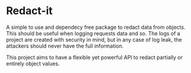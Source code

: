# Redact-it

A simple to use and dependecy free package to redact data from objects. This
should be useful when logging requests data and so. The logs of a project are
created with security in mind, but in any case of log leak, the attackers should
never have the full information.

This project aims to have a flexible yet powerful API to redact partially or
entirely object values.